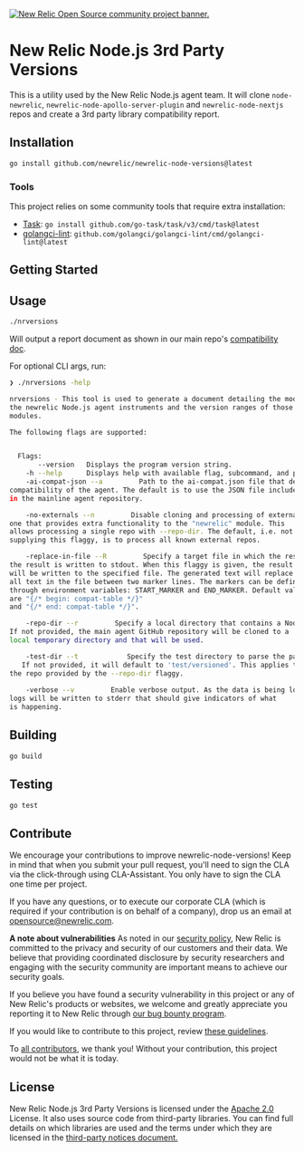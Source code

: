 <a href="https://opensource.newrelic.com/oss-category/#community-project"><picture><source media="(prefers-color-scheme: dark)" srcset="https://github.com/newrelic/opensource-website/raw/main/src/images/categories/dark/Community_Project.png"><source media="(prefers-color-scheme: light)" srcset="https://github.com/newrelic/opensource-website/raw/main/src/images/categories/Community_Project.png"><img alt="New Relic Open Source community project banner." src="https://github.com/newrelic/opensource-website/raw/main/src/images/categories/Community_Project.png"></picture></a>

# New Relic Node.js 3rd Party Versions
This is a utility used by the New Relic Node.js agent team.  It will clone `node-newrelic`, `newrelic-node-apollo-server-plugin` and `newrelic-node-nextjs` repos and create a 3rd party library compatibility report.

## Installation

```sh
go install github.com/newrelic/newrelic-node-versions@latest
```

### Tools

This project relies on some community tools that require extra installation:

+ [Task](https://taskfile.dev): `go install github.com/go-task/task/v3/cmd/task@latest`
+ [golangci-lint](https://golangci-lint.run): `github.com/golangci/golangci-lint/cmd/golangci-lint@latest`

## Getting Started

## Usage

```sh
./nrversions
```

Will output a report document as shown in our main repo's
[compatibility doc](https://github.com/newrelic/node-newrelic/blob/main/compatibility.md).

For optional CLI args, run:

```sh
❯ ./nrversions -help

nrversions - This tool is used to generate a document detailing the modules that
the newrelic Node.js agent instruments and the version ranges of those
modules.

The following flags are supported:


  Flags: 
       --version   Displays the program version string.
    -h --help      Displays help with available flag, subcommand, and positional value parameters.
    -ai-compat-json --a         Path to the ai-compat.json file that describes the AI Monitoring
compatibility of the agent. The default is to use the JSON file included
in the mainline agent repository.

    -no-externals --n         Disable cloning and processing of external repos. An external repo is
one that provides extra functionality to the "newrelic" module. This
allows processing a single repo with --repo-dir. The default, i.e. not
supplying this flaggy, is to process all known external repos.

    -replace-in-file --R         Specify a target file in which the results will be written. Normally,
the result is written to stdout. When this flaggy is given, the result
will be written to the specified file. The generated text will replace
all text in the file between two marker lines. The markers can be defined
through environment variables: START_MARKER and END_MARKER. Default values
are "{/* begin: compat-table */}"
and "{/* end: compat-table */}".

    -repo-dir --r         Specify a local directory that contains a Node.js instrumentation repo.
If not provided, the main agent GitHub repository will be cloned to a
local temporary directory and that will be used.

    -test-dir --t            Specify the test directory to parse the package.json files.
   If not provided, it will default to 'test/versioned'. This applies to
the repo provided by the --repo-dir flaggy.
 
    -verbose --v         Enable verbose output. As the data is being loaded and parsed various
logs will be written to stderr that should give indicators of what
is happening.
```

## Building

```sh
go build
```

## Testing

```sh
go test

```

## Contribute

We encourage your contributions to improve newrelic-node-versions! Keep in mind that when you submit your pull request, you'll need to sign the CLA via the click-through using CLA-Assistant. You only have to sign the CLA one time per project.

If you have any questions, or to execute our corporate CLA (which is required if your contribution is on behalf of a company), drop us an email at opensource@newrelic.com.

**A note about vulnerabilities**
As noted in our [security policy](https://github.com/newrelic/newrelic-node-versions/security/policy), New Relic is committed to the privacy and security of our customers and their data. We believe that providing coordinated disclosure by security researchers and engaging with the security community are important means to achieve our security goals.

If you believe you have found a security vulnerability in this project or any of New Relic's products or websites, we welcome and greatly appreciate you reporting it to New Relic through [our bug bounty program](https://docs.newrelic.com/docs/security/security-privacy/information-security/report-security-vulnerabilities/).

If you would like to contribute to this project, review [these guidelines](./CONTRIBUTING.md).

To [all contributors](https://github.com/newrelic/newrelic-node-versions/graphs/contributors), we thank you!  Without your contribution, this project would not be what it is today. 

## License
New Relic Node.js 3rd Party Versions is licensed under the [Apache 2.0](http://apache.org/licenses/LICENSE-2.0.txt) License. It also uses source code from third-party libraries. You can find full details on which libraries are used and the terms under which they are licensed in the [third-party notices document.](THIRD_PARTY_NOTICES.md)
